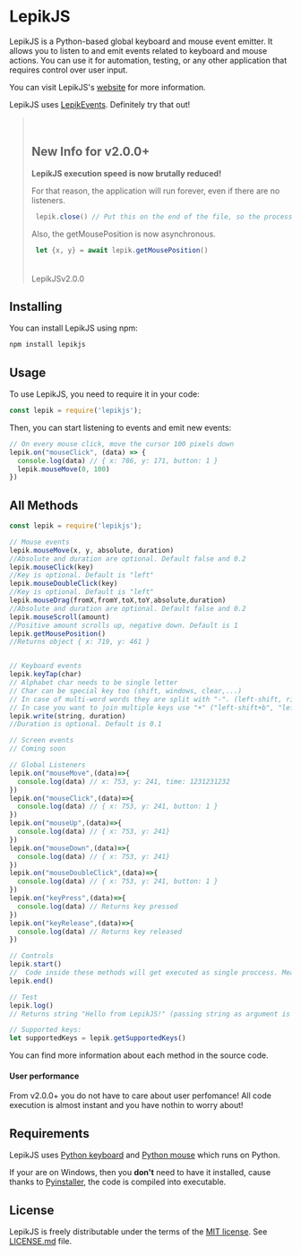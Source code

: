 # LepikJS
LepikJS is a Python-based global keyboard and mouse event emitter. It allows you to listen to and emit events related to keyboard and mouse actions. You can use it for automation, testing, or any other application that requires control over user input.

You can visit LepikJS's [website](https://lepikjs.netlify.app/) for more information.

LepikJS uses [LepikEvents](https://www.npmjs.com/package/lepikevents). Definitely try that out!

> ㅤ
> ## New Info for v2.0.0+
>
> **LepikJS execution speed is now brutally reduced!**
>
> For that reason, the application will run forever, even if there are no listeners.
>
> ```javascript
>  lepik.close() // Put this on the end of the file, so the process can exit
> ```
> Also, the getMousePosition is now asynchronous.
> ```javascript
>  let {x, y} = await lepik.getMousePosition()
> ```
>  ㅤㅤㅤㅤㅤㅤㅤㅤㅤㅤㅤㅤㅤㅤㅤㅤㅤㅤㅤㅤㅤㅤㅤㅤㅤㅤㅤㅤㅤLepikJSv2.0.0

## Installing
You can install LepikJS using npm:
```bash
npm install lepikjs
```

## Usage

To use LepikJS, you need to require it in your code:

```javascript
const lepik = require('lepikjs');
```

Then, you can start listening to events and emit new events:

```javascript
// On every mouse click, move the cursor 100 pixels down
lepik.on("mouseClick", (data) => {
  console.log(data) // { x: 786, y: 171, button: 1 }
  lepik.mouseMove(0, 100)
})
```

## All Methods

```javascript
const lepik = require('lepikjs');

// Mouse events
lepik.mouseMove(x, y, absolute, duration)
//Absolute and duration are optional. Default false and 0.2
lepik.mouseClick(key)
//Key is optional. Default is "left"
lepik.mouseDoubleClick(key)
//Key is optional. Default is "left"
lepik.mouseDrag(fromX,fromY,toX,toY,absolute,duration)
//Absolute and duration are optional. Default false and 0.2
lepik.mouseScroll(amount)
//Positive amount scrolls up, negative down. Default is 1
lepik.getMousePosition()
//Returns object { x: 719, y: 461 }


// Keyboard events
lepik.keyTap(char)
// Alphabet char needs to be single letter
// Char can be special key too (shift, windows, clear,...)
// In case of multi-word words they are split with "-". (left-shift, right-shift,left-windows,...)
// In case you want to join multiple keys use "+" ("left-shift+b", "left-shift+x")
lepik.write(string, duration)
//Duration is optional. Default is 0.1

// Screen events
// Coming soon

// Global Listeners
lepik.on("mouseMove",(data)=>{
  console.log(data) // x: 753, y: 241, time: 1231231232
})
lepik.on("mouseClick",(data)=>{
  console.log(data) // { x: 753, y: 241, button: 1 }
})
lepik.on("mouseUp",(data)=>{
  console.log(data) // { x: 753, y: 241}
})
lepik.on("mouseDown",(data)=>{
  console.log(data) // { x: 753, y: 241}
})
lepik.on("mouseDoubleClick",(data)=>{
  console.log(data) // { x: 753, y: 241, button: 1 }
})
lepik.on("keyPress",(data)=>{
  console.log(data) // Returns key pressed
})
lepik.on("keyRelease",(data)=>{
  console.log(data) // Returns key released
})

// Controls
lepik.start() 
//  Code inside these methods will get executed as single proccess. Meaning faster results
lepik.end() 

// Test
lepik.log()
// Returns string "Hello from LepikJS!" (passing string as argument is allowed)

// Supported keys:
let supportedKeys = lepik.getSupportedKeys()
```
You can find more information about each method in the source code.

#### User performance
From v2.0.0+ you do not have to care about user perfomance!
All code execution is almost instant and you have nothin to worry about! 

## Requirements

LepikJS uses [Python keyboard](https://github.com/boppreh/keyboard) and [Python mouse](https://github.com/boppreh/mouse) which runs on Python. 

If your are on Windows, then you **don't** need to have it installed, cause thanks to [Pyinstaller](https://github.com/pyinstaller/pyinstaller), the code is compiled into executable.


## License
LepikJS is freely distributable under the terms of the [MIT license](http://opensource.org/licenses/MIT). 
See [LICENSE.md](./LICENSE.md) file.